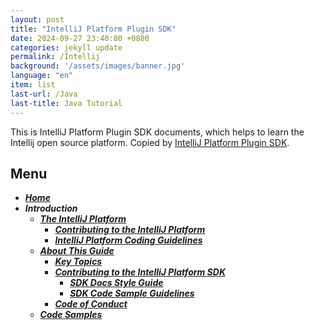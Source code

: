 ```yaml
---
layout: post
title: "IntelliJ Platform Plugin SDK"
date: 2024-09-27 23:40:00 +0800
categories: jekyll update
permalink: /Intellij
background: '/assets/images/banner.jpg'
language: "en"
item: list
last-url: /Java
last-title: Java Tutorial
---
```


This is IntelliJ Platform Plugin SDK documents, which helps to learn the Intellij open source platform.
Copied by [IntelliJ Platform Plugin SDK][jetbrains].

## Menu
- _**[Home][Home]**_
- _**Introduction**_
  - _**[The IntelliJ Platform][The IntelliJ Platform]**_
    - _**[Contributing to the IntelliJ Platform][Contributing to the IntelliJ Platform]**_
    - _**[IntelliJ Platform Coding Guidelines][IntelliJ Platform Coding Guidelines]**_
  - _**[About This Guide][About This Guide]**_
    - _**[Key Topics][Key Topics]**_
    - _**[Contributing to the IntelliJ Platform SDK][Contributing to the IntelliJ Platform SDK]**_
      - _**[SDK Docs Style Guide][SDK Docs Style Guide]**_
      - _**[SDK Code Sample Guidelines][SDK Code Sample Guidelines]**_
    - _**[Code of Conduct][Code of Conduct]**_
  - _**[Code Samples][Code Samples]**_

[jetbrains]: https://plugins.jetbrains.com/docs/intellij/welcome.html
[Home]: /Intellij/home
[The IntelliJ Platform]: /Intellij/The-IntelliJ-Platform
[Contributing to the IntelliJ Platform]: /Intellij/Contributing-to-the-IntelliJ-Platform
[IntelliJ Platform Coding Guidelines]: /Intellij/IntelliJ-Platform-Coding-Guidelines
[About This Guide]: /Intellij/About-This-Guide
[Key Topics]: /Intellij/Key-Topics
[Contributing to the IntelliJ Platform SDK]: /Intellij/Contributing-to-the-IntelliJ-Platform-SDK
[SDK Docs Style Guide]: /Intellij/SDK-Docs-Style-Guide
[SDK Code Sample Guidelines]: /Intellij/SDK-Code-Sample-Guidelines
[Code of Conduct]: /Intellij/Code-of-Conduct
[Code Samples]: /Intellij/Code-Sample